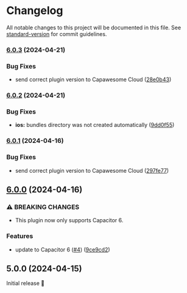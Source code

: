 # Changelog

All notable changes to this project will be documented in this file. See [standard-version](https://github.com/conventional-changelog/standard-version) for commit guidelines.

### [6.0.3](https://github.com/capawesome-team/capacitor-plugins/compare/v6.0.2...v6.0.3) (2024-04-21)


### Bug Fixes

* send correct plugin version to Capawesome Cloud ([28e0b43](https://github.com/capawesome-team/capacitor-plugins/commit/28e0b435717a3f2a8dce480c82b6be7e1d7b84ed))

### [6.0.2](https://github.com/capawesome-team/capacitor-plugins/compare/v6.0.1...v6.0.2) (2024-04-21)


### Bug Fixes

* **ios:** bundles directory was not created automatically ([9dd0f55](https://github.com/capawesome-team/capacitor-plugins/commit/9dd0f554a3a344032cd2476783b96039114ac765))

### [6.0.1](https://github.com/capawesome-team/capacitor-plugins/compare/v6.0.0...v6.0.1) (2024-04-16)


### Bug Fixes

* send correct plugin version to Capawesome Cloud ([297fe77](https://github.com/capawesome-team/capacitor-plugins/commit/297fe7769c2924c43ddfbf32756c73694ce61f27))

## [6.0.0](https://github.com/capawesome-team/capacitor-plugins/compare/v5.0.0...v6.0.0) (2024-04-16)


### ⚠ BREAKING CHANGES

* This plugin now only supports Capacitor 6.

### Features

* update to Capacitor 6 ([#4](https://github.com/capawesome-team/capacitor-plugins/issues/4)) ([9ce9cd2](https://github.com/capawesome-team/capacitor-plugins/commit/9ce9cd24bc0a6c688621750d1f8a97e2a52e5827))

## 5.0.0 (2024-04-15)

Initial release 🎉
